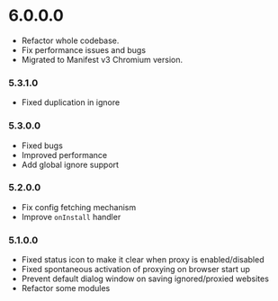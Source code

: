 # 6.0.0.0

- Refactor whole codebase.
- Fix performance issues and bugs
- Migrated to Manifest v3 Chromium version.

### 5.3.1.0

- Fixed duplication in ignore

### 5.3.0.0

- Fixed bugs
- Improved performance
- Add global ignore support

### 5.2.0.0

- Fix config fetching mechanism
- Improve `onInstall` handler

### 5.1.0.0

- Fixed status icon to make it clear when proxy is enabled/disabled
- Fixed spontaneous activation of proxying on browser start up
- Prevent default dialog window on saving ignored/proxied websites
- Refactor some modules
